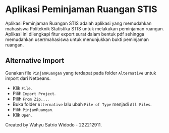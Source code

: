 # Aplikasi Peminjaman Ruangan STIS

Aplikasi Peminjaman Ruangan STIS adalah aplikasi yang memudahkan mahasiswa Politeknik Statistika STIS untuk melakukan peminjaman ruangan. Aplikasi ini dilengkapi fitur export surat dalam bentuk pdf sehingga memudahkan user/mahasiswa untuk menunjukkan bukti peminjaman ruangan.

## Alternative Import

Gunakan file `PinjamRuangan` yang terdapat pada folder `Alternative` untuk import dari Netbeans.

- Klik `File`.
- Pilih `Import Project`.
- Pilih `From Zip...`.
- Buka folder `Alternative` lalu ubah `File of Type` menjadi `All Files`.
- Pilih `PinjamRuangan`.
- Klik `Open`.

Created by Wahyu Satrio Widodo - 222212911.
